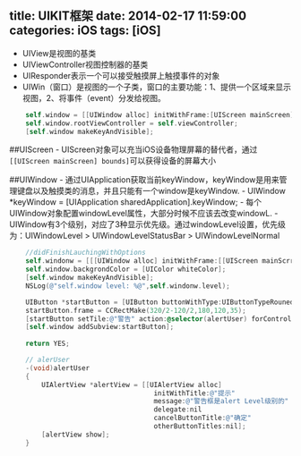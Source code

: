 title: UIKIT框架
date: 2014-02-17 11:59:00
categories: iOS
tags: [iOS]
---
- UIView是视图的基类
- UIViewController视图控制器的基类
- UIResponder表示一个可以接受触摸屏上触摸事件的对象
- UIWin（窗口）是视图的一个子类，窗口的主要功能：1、提供一个区域来显示视图，2、将事件（event）分发给视图。
```Objective-c
	self.window = [[UIWindow alloc] initWithFrame:[UIScreen mainScreen] bounds];
	self.window.rootViewController = self.viewController;
	[self.window makeKeyAndVisible];
```

##UIScreen
    - UIScreen对象可以充当iOS设备物理屏幕的替代者，通过`[[UIScreen mainScreen] bounds]`可以获得设备的屏幕大小
    
##UIWindow
    - 通过UIApplication获取当前keyWindow，keyWindow是用来管理键盘以及触摸类的消息，并且只能有一个window是keyWindow.
    - UIWindow *keyWindow = [UIApplication sharedApplication].keyWindow;
    - 每个UIWindow对象配置windowLevel属性，大部分时候不应该去改变windowL.
    - UIWindow有3个级别，对应了3种显示优先级。通过windowLevel设置，优先级为：UIWindowLevel > UIWindowLevelStatusBar > UIWindowLevelNormal
```Objective-c
    //didFinishLauchingWithOptions
    self.windonw = [[[UIWindow alloc] initWithFrame:[[UIScreen mainScrren] bounds]];
    self.window.backgrondColor = [UIColor whiteColor];
    [self.window makeKeyAndVisible];
    NSLog(@"self.window level: %@",self.windonw.level);

    UIButton *startButton = [UIButton buttonWithType:UIButtonTypeRounedRect];
    startButton.frame = CCRectMake(320/2-120/2,180,120,35);
    [startButton setTile:@"警告" action:@selector(alertUser) forControlEvents:UIControlEventTouchUpInside];
    [self.window addSubview:startButton];
    
    return YES;
```
```Objective-c
    // alerUser
    -(void)alertUser
    {
        UIAlertView *alertView = [[UIAlertView alloc]
                                    initWithTitle:@"提示"
                                    message:@"警告框是alert Level级别的"
                                    delegate:nil
                                    cancelButtonTitle:@"确定"
                                    otherButtonTitles:nil];
        [alertView show];
    }
```